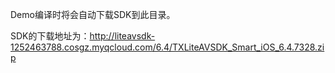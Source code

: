 Demo编译时将会自动下载SDK到此目录。

SDK的下载地址为：http://liteavsdk-1252463788.cosgz.myqcloud.com/6.4/TXLiteAVSDK_Smart_iOS_6.4.7328.zip
